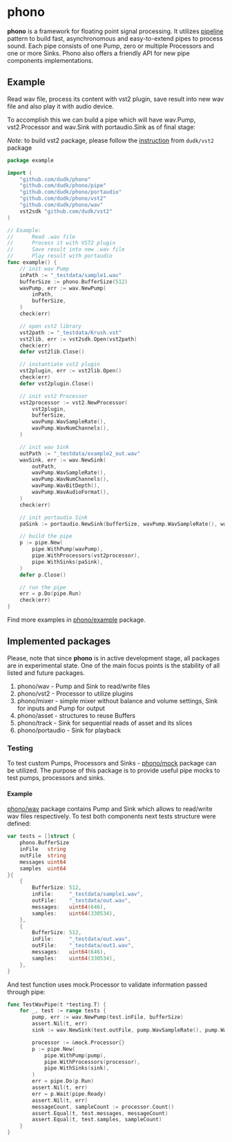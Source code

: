 # phono
**phono** is a framework for floating point signal processing. It utilizes [pipeline](https://blog.golang.org/pipelines) pattern to build fast, asynchronomous and easy-to-extend pipes to process sound. Each pipe consists of one Pump, zero or multiple Processors and one or more Sinks. Phono also offers a friendly API for new pipe components implementations.

## Example

Read wav file, process its content with vst2 plugin, save result into new wav file and also play it with audio device.

To accomplish this we can build a pipe which will have wav.Pump, vst2.Processor and wav.Sink with portaudio.Sink as of final stage:

_Note:_ to build vst2 package, please follow the [instruction](https://github.com/dudk/vst2) from ```dudk/vst2``` package

```go
package example

import (
	"github.com/dudk/phono"
	"github.com/dudk/phono/pipe"
	"github.com/dudk/phono/portaudio"
	"github.com/dudk/phono/vst2"
	"github.com/dudk/phono/wav"
	vst2sdk "github.com/dudk/vst2"
)

// Example:
//		Read .wav file
//		Process it with VST2 plugin
// 		Save result into new .wav file
//		Play result with portaudio
func example() {
	// init wav Pump
	inPath := "_testdata/sample1.wav"
	bufferSize := phono.BufferSize(512)
	wavPump, err := wav.NewPump(
		inPath,
		bufferSize,
	)
	check(err)

	// open vst2 library
	vst2path := "_testdata/Krush.vst"
	vst2lib, err := vst2sdk.Open(vst2path)
	check(err)
	defer vst2lib.Close()

	// instantiate vst2 plugin
	vst2plugin, err := vst2lib.Open()
	check(err)
	defer vst2plugin.Close()

	// init vst2 Processor
	vst2processor := vst2.NewProcessor(
		vst2plugin,
		bufferSize,
		wavPump.WavSampleRate(),
		wavPump.WavNumChannels(),
	)

	// init wav Sink
	outPath := "_testdata/example2_out.wav"
	wavSink, err := wav.NewSink(
		outPath,
		wavPump.WavSampleRate(),
		wavPump.WavNumChannels(),
		wavPump.WavBitDepth(),
		wavPump.WavAudioFormat(),
	)
	check(err)

	// init portaudio Sink
	paSink := portaudio.NewSink(bufferSize, wavPump.WavSampleRate(), wavPump.WavNumChannels())

	// build the pipe
	p := pipe.New(
		pipe.WithPump(wavPump),
		pipe.WithProcessors(vst2processor),
		pipe.WithSinks(paSink),
	)
	defer p.Close()

	// run the pipe
	err = p.Do(pipe.Run)
	check(err)
}
```

Find more examples in [phono/example](https://github.com/dudk/phono/example) package. 

## Implemented packages

Please, note that since **phono** is in active development stage, all packages are in experimental state. One of the main focus points is the stability of all listed and future packages.
1. phono/wav - Pump and Sink to read/write files
2. phono/vst2 - Processor to utilize plugins
3. phono/mixer - simple mixer without balance and volume settings, Sink for inputs and Pump for output
4. phono/asset - structures to reuse Buffers
5. phono/track - Sink for sequential reads of asset and its slices
6. phono/portaudio - Sink for playback

### Testing
To test custom Pumps, Processors and Sinks - [phono/mock](https://github.com/dudk/phono/mock) package can be utilized. The purpose of this package is to provide useful pipe mocks to test pumps, processors and sinks.

#### Example
[phono/wav](https://github.com/dudk/phono/wav) package contains Pump and Sink which allows to read/write wav files respectively. To test both components next tests structure were defined:

```go
var tests = []struct {
	phono.BufferSize
	inFile   string
	outFile  string
	messages uint64
	samples  uint64
}{
	{
		BufferSize: 512,
		inFile:     "_testdata/sample1.wav",
		outFile:    "_testdata/out.wav",
		messages:   uint64(646),
		samples:    uint64(330534),
	},
	{
		BufferSize: 512,
		inFile:     "_testdata/out.wav",
		outFile:    "_testdata/out1.wav",
		messages:   uint64(646),
		samples:    uint64(330534),
	},
}
```
And test function uses mock.Processor to validate information passed through pipe:
```go
func TestWavPipe(t *testing.T) {
	for _, test := range tests {
		pump, err := wav.NewPump(test.inFile, bufferSize)
		assert.Nil(t, err)
		sink := wav.NewSink(test.outFile, pump.WavSampleRate(), pump.WavNumChannels(), pump.WavBitDepth(), pump.WavAudioFormat())

		processor := &mock.Processor{}
		p := pipe.New(
			pipe.WithPump(pump),
			pipe.WithProcessors(processor),
			pipe.WithSinks(sink),
		)
		err = pipe.Do(p.Run)
		assert.Nil(t, err)
		err = p.Wait(pipe.Ready)
		assert.Nil(t, err)
		messageCount, sampleCount := processor.Count()
		assert.Equal(t, test.messages, messageCount)
		assert.Equal(t, test.samples, sampleCount)
	}
}
```
